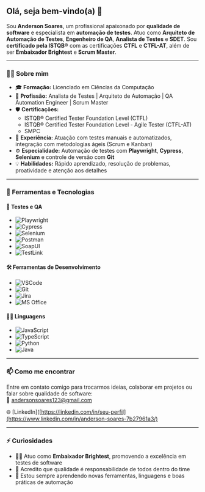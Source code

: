 ## Olá, seja bem-vindo(a) 👋

Sou **Anderson Soares**, um profissional apaixonado por **qualidade de software** e especialista em **automação de testes**. Atuo como **Arquiteto de Automação de Testes**, **Engenheiro de QA**, **Analista de Testes** e **SDET**. Sou **certificado pela ISTQB®** com as certificações **CTFL** e **CTFL-AT**, além de ser **Embaixador Brightest** e **Scrum Master**.

---

### 👨‍💻 Sobre mim

- 🎓 **Formação:** Licenciado em Ciências da Computação  
- 💼 **Profissão:** Analista de Testes | Arquiteto de Automação | QA Automation Engineer | Scrum Master  
- 🛡️ **Certificações:**
  - ISTQB® Certified Tester Foundation Level (CTFL)
  - ISTQB® Certified Tester Foundation Level - Agile Tester (CTFL-AT)
  - SMPC
- 🚀 **Experiência:** Atuação com testes manuais e automatizados, integração com metodologias ágeis (Scrum e Kanban)
- ⚙️ **Especialidade:** Automação de testes com **Playwright**, **Cypress**, **Selenium** e controle de versão com **Git**
- 💡 **Habilidades:** Rápido aprendizado, resolução de problemas, proatividade e atenção aos detalhes

---

### 🧰 Ferramentas e Tecnologias

#### 🧪 Testes e QA
- ![Playwright](https://img.shields.io/badge/-Playwright-45ba63?logo=playwright&logoColor=white)
- ![Cypress](https://img.shields.io/badge/-Cypress-17202C?logo=cypress&logoColor=white)
- ![Selenium](https://img.shields.io/badge/-Selenium-43B02A?logo=selenium&logoColor=white)
- ![Postman](https://img.shields.io/badge/-Postman-FF6C37?logo=postman&logoColor=white)
- ![SoapUI](https://img.shields.io/badge/-SoapUI-6CB33E?logo=soapui&logoColor=white)
- ![TestLink](https://img.shields.io/badge/-TestLink-000000?style=flat&logo=sourceforge&logoColor=white)

#### 🛠️ Ferramentas de Desenvolvimento
- ![VSCode](https://img.shields.io/badge/-VSCode-007ACC?logo=visual-studio-code&logoColor=white)
- ![Git](https://img.shields.io/badge/-Git-F05032?logo=git&logoColor=white)
- ![Jira](https://img.shields.io/badge/-Jira-0052CC?logo=jira&logoColor=white)
- ![MS Office](https://img.shields.io/badge/-MS%20Office-D83B01?logo=microsoft-office&logoColor=white)

#### 👨‍💻 Linguagens
- ![JavaScript](https://img.shields.io/badge/-JavaScript-F7DF1E?logo=javascript&logoColor=black)
- ![TypeScript](https://img.shields.io/badge/-TypeScript-3178C6?logo=typescript&logoColor=white)
- ![Python](https://img.shields.io/badge/-Python-3776AB?logo=python&logoColor=white)
- ![Java](https://img.shields.io/badge/-Java-007396?logo=java&logoColor=white)

---

### 📫 Como me encontrar

Entre em contato comigo para trocarmos ideias, colaborar em projetos ou falar sobre qualidade de software:  
📧 andersonsoares123@gmail.com 

🌐 [LinkedIn]([https://linkedin.com/in/seu-perfil](https://www.linkedin.com/in/anderson-soares-7b27961a3/)

---

### ⚡ Curiosidades

- 👨‍🏫 Atuo como **Embaixador Brightest**, promovendo a excelência em testes de software  
- 💬 Acredito que qualidade é responsabilidade de todos dentro do time  
- 🌱 Estou sempre aprendendo novas ferramentas, linguagens e boas práticas de automação

<!--
**AndersonSoares1-2/AndersonSoares1-2** é um repositório ✨ especial ✨ porque o `README.md` (este arquivo) aparece no seu perfil do GitHub.
-->
